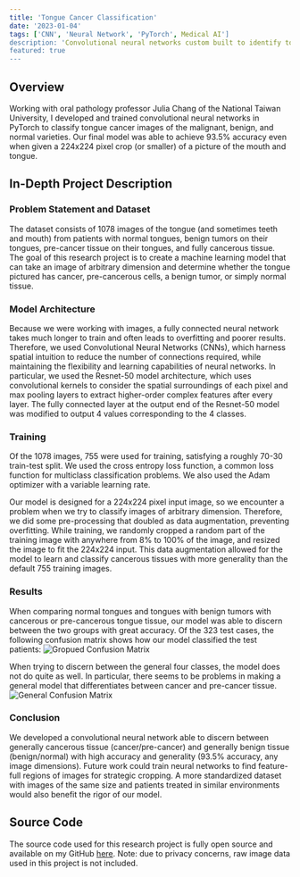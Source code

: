 ```yaml
---
title: 'Tongue Cancer Classification'
date: '2023-01-04'
tags: ['CNN', 'Neural Network', 'PyTorch', Medical AI']
description: 'Convolutional neural networks custom built to identify tongue cancer and a tumor''s maligancy.'
featured: true
---
```


## Overview

Working with oral pathology professor Julia Chang of the National Taiwan University, I developed and trained convolutional neural networks in PyTorch to classify tongue cancer images of the malignant, benign, and normal varieties. Our final model was able to achieve 93.5% accuracy even when given a 224x224 pixel crop (or smaller) of a picture of the mouth and tongue.

## In-Depth Project Description

### Problem Statement and Dataset

The dataset consists of 1078 images of the tongue (and sometimes teeth and mouth) from patients with normal tongues, benign tumors on their tongues, pre-cancer tissue on their tongues, and fully cancerous tissue. The goal of this research project is to create a machine learning model that can take an image of arbitrary dimension and determine whether the tongue pictured has cancer, pre-cancerous cells, a benign tumor, or simply normal tissue.

### Model Architecture

Because we were working with images, a fully connected neural network takes much longer to train and often leads to overfitting and poorer results. Therefore, we used Convolutional Neural Networks (CNNs), which harness spatial intuition to reduce the number of connections required, while maintaining the flexibility and learning capabilities of neural networks. In particular, we used the Resnet-50 model architecture, which uses convolutional kernels to consider the spatial surroundings of each pixel and max pooling layers to extract higher-order complex features after every layer. The fully connected layer at the output end of the Resnet-50 model was modified to output 4 values corresponding to the 4 classes.

### Training

Of the 1078 images, 755 were used for training, satisfying a roughly 70-30 train-test split. We used the cross entropy loss function, a common loss function for multiclass classification problems. We also used the Adam optimizer with a variable learning rate.

Our model is designed for a 224x224 pixel input image, so we encounter a problem when we try to classify images of arbitrary dimension. Therefore, we did some pre-processing that doubled as data augmentation, preventing overfitting. While training, we randomly cropped a random part of the training image with anywhere from 8% to 100% of the image, and resized the image to fit the 224x224 input. This data augmentation allowed for the model to learn and classify cancerous tissues with more generality than the default 755 training images.

### Results

When comparing normal tongues and tongues with benign tumors with cancerous or pre-cancerous tongue tissue, our model was able to discern between the two groups with great accuracy. Of the 323 test cases, the following confusion matrix shows how our model classified the test patients:
![Gropued Confusion Matrix](/files/tongue-cancer/grouped_confusion_matrix.png)

When trying to discern between the general four classes, the model does not do quite as well. In particular, there seems to be problems in making a general model that differentiates between cancer and pre-cancer tissue.
![General Confusion Matrix](/files/tongue-cancer/general_confusion_matrix.png)

### Conclusion

We developed a convolutional neural network able to discern between generally cancerous tissue (cancer/pre-cancer) and generally benign tissue (benign/normal) with high accuracy and generality (93.5% accuracy, any image dimensions). Future work could train neural networks to find feature-full regions of images for strategic cropping. A more standardized dataset with images of the same size and patients treated in similar environments would also benefit the rigor of our model.

## Source Code

The source code used for this research project is fully open source and available on my GitHub [here](https://github.com/will-s-h/tongue-cnn). Note: due to privacy concerns, raw image data used in this project is not included.